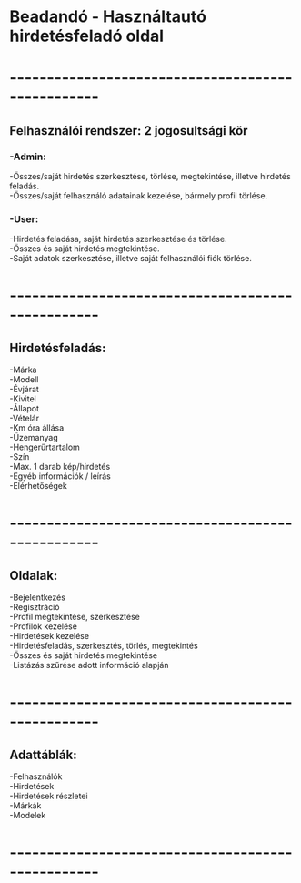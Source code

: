# Beadandó - Használtautó hirdetésfeladó oldal
# --------------------------------------------------
## Felhasználói rendszer: 2 jogosultsági kör

### -Admin:
-Összes/saját hirdetés szerkesztése, törlése, megtekintése, illetve hirdetés feladás.<br>
-Összes/saját felhasználó adatainak kezelése, bármely profil törlése.

### -User:
-Hirdetés feladása, saját hirdetés szerkesztése és törlése.<br>
-Összes és saját hirdetés megtekintése.<br>
-Saját adatok szerkesztése, illetve saját felhasználói fiók törlése.

# --------------------------------------------------

## Hirdetésfeladás:
-Márka<br>
-Modell<br>
-Évjárat<br>
-Kivitel<br>
-Állapot<br>
-Vételár<br>
-Km óra állása<br>
-Üzemanyag<br>
-Hengerűrtartalom<br>
-Szín<br>
-Max. 1 darab kép/hirdetés<br>
-Egyéb információk / leírás<br>
-Elérhetőségek

# --------------------------------------------------

## Oldalak:
-Bejelentkezés<br>
-Regisztráció<br>
-Profil megtekintése, szerkesztése<br>
-Profilok kezelése<br>
-Hirdetések kezelése<br>
-Hirdetésfeladás, szerkesztés, törlés, megtekintés<br>
-Összes és saját hirdetés megtekintése<br>
-Listázás szűrése adott információ alapján<br>

# --------------------------------------------------

## Adattáblák:
-Felhasználók<br>
-Hirdetések<br>
-Hirdetések részletei<br>
-Márkák<br>
-Modelek

# --------------------------------------------------
